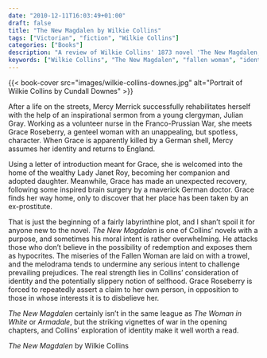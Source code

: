```yaml
---
date: "2010-12-11T16:03:49+01:00"
draft: false
title: "The New Magdalen by Wilkie Collins"
tags: ["Victorian", "fiction", "Wilkie Collins"]
categories: ["Books"]
description: "A review of Wilkie Collins' 1873 novel 'The New Magdalen,' following ex-prostitute Mercy Merrick who assumes the identity of Grace Roseberry during the Franco-Prussian War. Discover Collins' exploration of redemption and identity in this moral sensation novel."
keywords: ["Wilkie Collins", "The New Magdalen", "fallen woman", "identity theft", "Franco-Prussian War", "redemption novel", "sensation fiction", "Victorian morality"]
---
```


{{< book-cover src="images/wilkie-collins-downes.jpg" alt="Portrait of Wilkie Collins by Cundall Downes" >}}

After a life on the streets, Mercy Merrick successfully rehabilitates herself with the help of an inspirational sermon from a young clergyman, Julian Gray.  Working as a volunteer nurse in the Franco-Prussian War, she meets Grace Roseberry, a genteel woman with an unappealing, but spotless, character. When Grace is apparently killed by a German shell, Mercy assumes her identity and returns to England.  

Using a letter of introduction meant for Grace, she is welcomed into the home of the wealthy Lady Janet Roy, becoming her companion and adopted daughter. Meanwhile, Grace has made an unexpected recovery, following some inspired brain surgery by a maverick German doctor. Grace finds her way home, only to discover that her place has been taken by an ex-prostitute.

That is just the beginning of a fairly labyrinthine plot, and I shan’t spoil it for anyone new to the novel. _The New Magdalen_ is one of Collins’ novels with a purpose, and sometimes his moral intent is rather overwhelming. He attacks those who don’t believe in the possibility of redemption and exposes them as hypocrites.  The miseries of the Fallen Woman are laid on with a trowel, and the melodrama tends to undermine any serious intent to challenge prevailing prejudices. The real strength lies in Collins’ consideration of identity and the potentially slippery notion of selfhood. Grace Roseberry is forced to repeatedly assert a claim to her own person, in opposition to those in whose interests it is to disbelieve her.

_The New Magdalen_ certainly isn’t in the same league as _The Woman in White_ or _Armadale_, but the striking vignettes of war in the opening chapters, and Collins’ exploration of identity make it well worth a read.

_The New Magdalen_ by Wilkie Collins